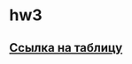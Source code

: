 # hw3
## [Ссылка на таблицу](https://docs.google.com/forms/d/1nJ2UnNl2dq_I59u2u-9mTkqX2ONNklydmBvGfdBkgRg/edit?usp=sharing)
